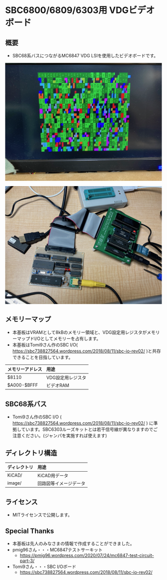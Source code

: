 # SBC6800/6809/6303用 VDGビデオボード

## 概要
- SBC68系バスにつながるMC6847 VDG LSIを使用したビデオボードです。

![](image/K68-VDG-002.png)

![](image/K68-VDG-001.png)

## メモリーマップ
- 本基板はVRAMとして8kBのメモリー領域と、VDG設定用レジスタがメモリーマップドI/Oとしてメモリーを占有します。
- 本基板はTomi9さん作のSBC I/O( https://sbc738827564.wordpress.com/2018/08/11/sbc-io-rev02/ )と共存できることを目指しています。

|メモリーアドレス|用途|
|:---|:---|
|$8110|VDG設定用レジスタ|
|\$A000-\$BFFF|ビデオRAM|

## SBC68系バス
- Tomi9さん作のSBC I/O ( https://sbc738827564.wordpress.com/2018/08/11/sbc-io-rev02/ ) に準拠しています。SBC6303ルーズキットとは若干信号線が異なりますのでご注意ください。(ジャンパを実施すれば使えます)

## ディレクトリ構造
|ディレクトリ|用途|
|:---|:---|
|KiCAD/|KiCAD用データ|
|image/|回路図等イメージデータ|

## ライセンス
- MITライセンスで公開します。

## Special Thanks
- 本基板は先人のみなさまの情報で作成することができました。
- pmig96さん・・・MC6847テストサーキット
  - https://pmig96.wordpress.com/2020/07/24/mc6847-test-circuit-part-3/
- Tomi9さん・・・SBC I/Oボード
  - https://sbc738827564.wordpress.com/2018/08/11/sbc-io-rev02/

